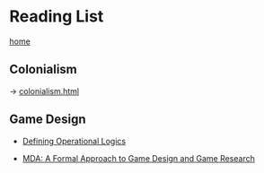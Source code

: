 # Reading List

[home](../README.html)

## Colonialism

-> [colonialism.html](colonialism.html)

## Game Design

* [Defining Operational Logics](operational_logics.pdf)

* [MDA: A Formal Approach to Game Design and Game Research](MDA.pdf)
